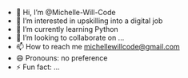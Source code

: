 - 👋 Hi, I’m @Michelle-Will-Code
- 👀 I’m interested in upskilling into a digital job
- 🌱 I’m currently learning Python
- 💞️ I’m looking to collaborate on ...
- 📫 How to reach me michellewillcode@gmail.com
- 😄 Pronouns: no preference
- ⚡ Fun fact: ...

<!---
Michelle-Will-Code/Michelle-Will-Code is a ✨ special ✨ repository because its `README.md` (this file) appears on your GitHub profile.
You can click the Preview link to take a look at your changes.
--->
